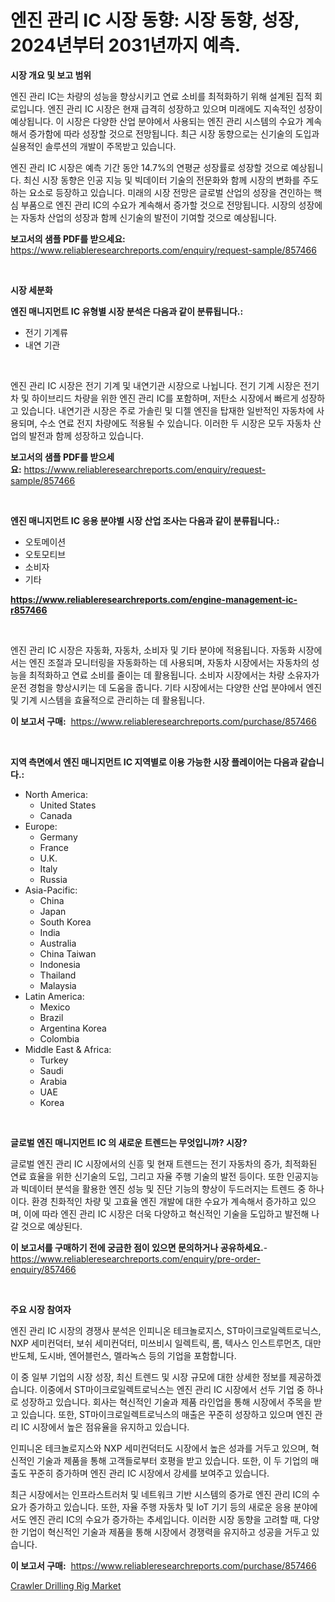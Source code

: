 <p><h1>엔진 관리 IC 시장 동향: 시장 동향, 성장, 2024년부터 2031년까지 예측.</h1></p><p><strong>시장 개요 및 보고 범위</strong></p>
<p><p>엔진 관리 IC는 차량의 성능을 향상시키고 연료 소비를 최적화하기 위해 설계된 집적 회로입니다. 엔진 관리 IC 시장은 현재 급격히 성장하고 있으며 미래에도 지속적인 성장이 예상됩니다. 이 시장은 다양한 산업 분야에서 사용되는 엔진 관리 시스템의 수요가 계속해서 증가함에 따라 성장할 것으로 전망됩니다. 최근 시장 동향으로는 신기술의 도입과 실용적인 솔루션의 개발이 주목받고 있습니다.</p><p>엔진 관리 IC 시장은 예측 기간 동안 14.7%의 연평균 성장률로 성장할 것으로 예상됩니다. 최신 시장 동향은 인공 지능 및 빅데이터 기술의 전문화와 함께 시장의 변화를 주도하는 요소로 등장하고 있습니다. 미래의 시장 전망은 글로벌 산업의 성장을 견인하는 핵심 부품으로 엔진 관리 IC의 수요가 계속해서 증가할 것으로 전망됩니다. 시장의 성장에는 자동차 산업의 성장과 함께 신기술의 발전이 기여할 것으로 예상됩니다. </p></p>
<p><strong>보고서의 샘플 PDF를 받으세요:</strong> <a href="https://www.reliableresearchreports.com/enquiry/request-sample/857466">https://www.reliableresearchreports.com/enquiry/request-sample/857466</a></p>
<p>&nbsp;</p>
<p><strong>시장 세분화</strong></p>
<p><strong>엔진 매니지먼트 IC 유형별 시장 분석은 다음과 같이 분류됩니다.:</strong></p>
<p><ul><li>전기 기계류</li><li>내연 기관</li></ul></p>
<p>&nbsp;</p>
<p><p>엔진 관리 IC 시장은 전기 기계 및 내연기관 시장으로 나뉩니다.  전기 기계 시장은 전기차 및 하이브리드 차량을 위한 엔진 관리 IC를 포함하며, 저탄소 시장에서 빠르게 성장하고 있습니다. 내연기관 시장은 주로 가솔린 및 디젤 엔진을 탑재한 일반적인 자동차에 사용되며, 수소 연료 전지 차량에도 적용될 수 있습니다. 이러한 두 시장은 모두 자동차 산업의 발전과 함께 성장하고 있습니다.</p></p>
<p><strong>보고서의 샘플 PDF를 받으세요:</strong>&nbsp;<a href="https://www.reliableresearchreports.com/enquiry/request-sample/857466">https://www.reliableresearchreports.com/enquiry/request-sample/857466</a></p>
<p>&nbsp;</p>
<p><strong> 엔진 매니지먼트 IC 응용 분야별 시장 산업 조사는 다음과 같이 분류됩니다.:</strong></p>
<p><ul><li>오토메이션</li><li>오토모티브</li><li>소비자</li><li>기타</li></ul></p>
<p><strong><a href="https://www.reliableresearchreports.com/engine-management-ic-r857466">https://www.reliableresearchreports.com/engine-management-ic-r857466</a></strong></p>
<p>&nbsp;</p>
<p><p>엔진 관리 IC 시장은 자동화, 자동차, 소비자 및 기타 분야에 적용됩니다. 자동화 시장에서는 엔진 조절과 모니터링을 자동화하는 데 사용되며, 자동차 시장에서는 자동차의 성능을 최적화하고 연료 소비를 줄이는 데 활용됩니다. 소비자 시장에서는 차량 소유자가 운전 경험을 향상시키는 데 도움을 줍니다. 기타 시장에서는 다양한 산업 분야에서 엔진 및 기계 시스템을 효율적으로 관리하는 데 활용됩니다.</p></p>
<p><strong>이 보고서 구매:</strong>&nbsp; <a href="https://www.reliableresearchreports.com/purchase/857466">https://www.reliableresearchreports.com/purchase/857466</a></p>
<p>&nbsp;</p>
<p><strong>지역 측면에서 엔진 매니지먼트 IC 지역별로 이용 가능한 시장 플레이어는 다음과 같습니다.:</strong></p>
<p><ul>
    <li>
        North America:
        <ul>
            <li>United States</li>
            <li>Canada</li>
        </ul>
    </li>
    <li>
        Europe:
        <ul>
            <li>Germany</li>
            <li>France</li>
            <li>U.K.</li>
            <li>Italy</li>
            <li>Russia</li>
        </ul>
    </li>
    <li>
        Asia-Pacific:
        <ul>
            <li>China</li>
            <li>Japan</li>
            <li>South Korea</li>
            <li>India</li>
            <li>Australia</li>
            <li>China Taiwan</li>
            <li>Indonesia</li>
            <li>Thailand</li>
            <li>Malaysia</li>
        </ul>
    </li>
    <li>
        Latin America:
        <ul>
            <li>Mexico</li>
            <li>Brazil</li>
            <li>Argentina Korea</li>
            <li>Colombia</li>
        </ul>
    </li>
    <li>
        Middle East & Africa:
        <ul>
            <li>Turkey</li>
            <li>Saudi</li>
            <li>Arabia</li>
            <li>UAE</li>
            <li>Korea</li>
        </ul>
    </li>
    </ul></p>
<p>&nbsp;</p>
<p><strong>글로벌 엔진 매니지먼트 IC 의 새로운 트렌드는 무엇입니까? 시장?</strong></p>
<p><p>글로벌 엔진 관리 IC 시장에서의 신흥 및 현재 트렌드는 전기 자동차의 증가, 최적화된 연료 효율을 위한 신기술의 도입, 그리고 자율 주행 기술의 발전 등이다. 또한 인공지능과 빅데이터 분석을 활용한 엔진 성능 및 진단 기능의 향상이 두드러지는 트렌드 중 하나이다. 환경 친화적인 차량 및 고효율 엔진 개발에 대한 수요가 계속해서 증가하고 있으며, 이에 따라 엔진 관리 IC 시장은 더욱 다양하고 혁신적인 기술을 도입하고 발전해 나갈 것으로 예상된다.</p></p>
<p><strong>이 보고서를 구매하기 전에 궁금한 점이 있으면 문의하거나 공유하세요.</strong>- <a href="https://www.reliableresearchreports.com/enquiry/pre-order-enquiry/857466">https://www.reliableresearchreports.com/enquiry/pre-order-enquiry/857466</a></p>
<p>&nbsp;</p>
<p><strong>주요 시장 참여자</strong></p>
<p><p>엔진 관리 IC 시장의 경쟁사 분석은 인피니온 테크놀로지스, ST마이크로일렉트로닉스, NXP 세미컨덕터, 보쉬 세미컨덕터, 미쓰비시 일렉트릭, 롬, 텍사스 인스트루먼츠, 대만 반도체, 도시바, 엔어블런스, 멜라녹스 등의 기업을 포함합니다. </p><p>이 중 일부 기업의 시장 성장, 최신 트렌드 및 시장 규모에 대한 상세한 정보를 제공하겠습니다. 이중에서 ST마이크로일렉트로닉스는 엔진 관리 IC 시장에서 선두 기업 중 하나로 성장하고 있습니다. 회사는 혁신적인 기술과 제품 라인업을 통해 시장에서 주목을 받고 있습니다. 또한, ST마이크로일렉트로닉스의 매출은 꾸준히 성장하고 있으며 엔진 관리 IC 시장에서 높은 점유율을 유지하고 있습니다.</p><p>인피니온 테크놀로지스와 NXP 세미컨덕터도 시장에서 높은 성과를 거두고 있으며, 혁신적인 기술과 제품을 통해 고객들로부터 호평을 받고 있습니다. 또한, 이 두 기업의 매출도 꾸준히 증가하며 엔진 관리 IC 시장에서 강세를 보여주고 있습니다.</p><p>최근 시장에서는 인프라스트러처 및 네트워크 기반 시스템의 증가로 엔진 관리 IC의 수요가 증가하고 있습니다. 또한, 자율 주행 자동차 및 IoT 기기 등의 새로운 응용 분야에서도 엔진 관리 IC의 수요가 증가하는 추세입니다. 이러한 시장 동향을 고려할 때, 다양한 기업이 혁신적인 기술과 제품을 통해 시장에서 경쟁력을 유지하고 성공을 거두고 있습니다.</p></p>
<p><strong>이 보고서 구매:</strong>&nbsp;&nbsp;<a href="https://www.reliableresearchreports.com/purchase/857466">https://www.reliableresearchreports.com/purchase/857466</a></p>
<p><p><a href="https://github.com/GroverBarry/Market-Research-Report-List-4/blob/main/crawler-drilling-rig-market.md">Crawler Drilling Rig Market</a></p></p>